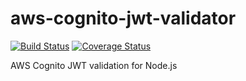 # aws-cognito-jwt-validator

[![Build Status](https://travis-ci.org/buccfer/aws-cognito-jwt-validator.svg?branch=dev)](https://travis-ci.org/buccfer/aws-cognito-jwt-validator)
[![Coverage Status](https://coveralls.io/repos/github/buccfer/aws-cognito-jwt-validator/badge.svg?branch=dev)](https://coveralls.io/github/buccfer/aws-cognito-jwt-validator?branch=dev)

AWS Cognito JWT validation for Node.js
